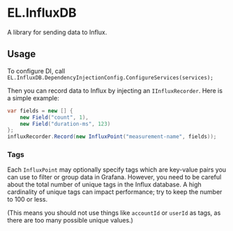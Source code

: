 # EL.InfluxDB
A library for sending data to Influx.

## Usage

To configure DI, call `EL.InfluxDB.DependencyInjectionConfig.ConfigureServices(services);`

Then you can record data to Influx by injecting an `IInfluxRecorder`.
Here is a simple example:

```csharp
var fields = new [] {
    new Field("count", 1),
    new Field("duration-ms", 123)
};
influxRecorder.Record(new InfluxPoint("measurement-name", fields));
```

### Tags

Each `InfluxPoint` may optionally specify tags which are key-value pairs you can use to filter or group data in Grafana.
However, you need to be careful about the total number of unique tags in the Influx database.
A high cardinality of unique tags can impact performance; try to keep the number to 100 or less.

(This means you should not use things like `accountId` or `userId` as tags, as there are too many possible unique values.)
